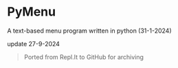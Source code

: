# PyMenu
A text-based menu program written in python (31-1-2024)

update 27-9-2024
> Ported from Repl.It to GitHub for archiving
